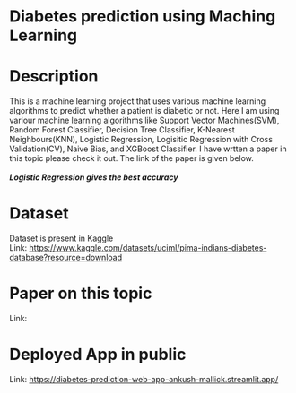 # Diabetes prediction using Maching Learning
# Description
This is a machine learning project that uses various machine learning algorithms to predict whether a patient is diabetic or not. Here I am using variour machine learning algorithms like Support Vector Machines(SVM), Random Forest Classifier, Decision Tree Classifier, K-Nearest Neighbours(KNN), Logistic Regression, Logisitic Regression with Cross Validation(CV), Naive Bias, and XGBoost Classifier. I have wrtten a paper in this topic please check it out. The link of the paper is given below.
<br>
<br>
__*Logistic Regression gives the best accuracy*__
<br>
# Dataset
Dataset is present in Kaggle
<br>
Link: https://www.kaggle.com/datasets/uciml/pima-indians-diabetes-database?resource=download
<br>
# Paper on this topic
Link: 
<br>
# Deployed App in public
Link: https://diabetes-prediction-web-app-ankush-mallick.streamlit.app/
